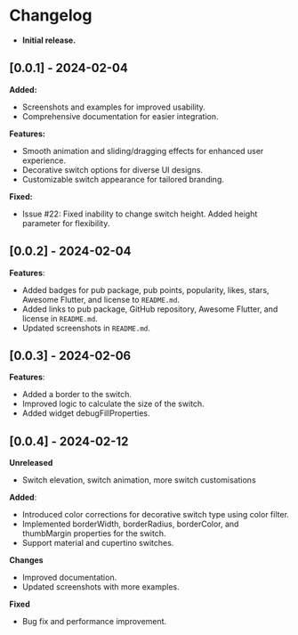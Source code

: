 # Changelog

* **Initial release.**

## [0.0.1] - 2024-02-04

**Added:**

* Screenshots and examples for improved usability.
* Comprehensive documentation for easier integration.

**Features:**

* Smooth animation and sliding/dragging effects for enhanced user experience.
* Decorative switch options for diverse UI designs.
* Customizable switch appearance for tailored branding.

**Fixed:**

* Issue #22: Fixed inability to change switch height. Added height parameter for flexibility.

## [0.0.2] - 2024-02-04

**Features**:

* Added badges for pub package, pub points, popularity, likes, stars, Awesome Flutter, and license to `README.md`.
* Added links to pub package, GitHub repository, Awesome Flutter, and license in `README.md`.
* Updated screenshots in `README.md`.

## [0.0.3] - 2024-02-06

**Features**:

* Added a border to the switch. 
* Improved logic to calculate the size of the switch. 
* Added widget debugFillProperties.

## [0.0.4] - 2024-02-12

**Unreleased**
* Switch elevation, switch animation, more switch customisations

**Added**:

* Introduced color corrections for decorative switch type using color filter. 
* Implemented borderWidth, borderRadius, borderColor, and thumbMargin properties for the switch.
* Support material and cupertino switches.

**Changes**
* Improved documentation.
* Updated screenshots with more examples.

**Fixed**
* Bug fix and performance improvement.